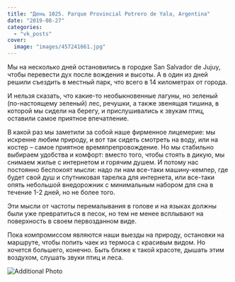```yaml
---
title: "День 1025. Parque Provincial Potrero de Yala, Argentina"
date: "2019-08-27"
categories: 
  - "vk_posts"
cover:
  image: "images/457241661.jpg"
---
```


Мы на несколько дней остановились в городке San Salvador de Jujuy, чтобы перевести дух после вождения и высоты. А в один из дней решили съездить в местный парк, что всего в 14 километрах от города.

<!--more-->

И нельзя сказать, что какие-то необыкновенные лагуны, но зеленый (по-настоящему зеленый) лес, речушки, а также звенящая тишина, в которой мы сидели на берегу, и прислушивались к звукам птиц, оставили самое приятное впечатление.

В какой раз мы заметили за собой наше фирменное лицемерие: мы искренне любим природу, и вот так сидеть смотреть на воду, или на костер – самое приятное времяпрепровождение. Но мы стабильно выбираем удобства и комфорт: вместо того, чтобы стоять в дикую, мы снимаем жилье с интернетом и горячим душем. И потому нас постоянно беспокоят мысли: надо ли нам все-таки машину-кемпер, где будет свой душ и спутниковая тарелка для интернета, или все-таки опять небольшой внедорожник с минимальным набором для сна в течение 1-2 дней, но не более того.

Эти мысли от частоты перемалывания в голове и на языках должны были уже превратиться в песок, но тем не менее всплывают на поверхность в своем первозданном виде.

Пока компромиссом являются наши выезды на природу, остановки на маршруте, чтобы попить чаек из термоса с красивым видом. Но хочется большего, конечно. Быть ближе к такой красоте, дышать этим воздухом, слушать звуки птиц и леса.

![Additional Photo](https://vodpop.ru/wp-content/uploads/2023/07/457241662.jpg)
